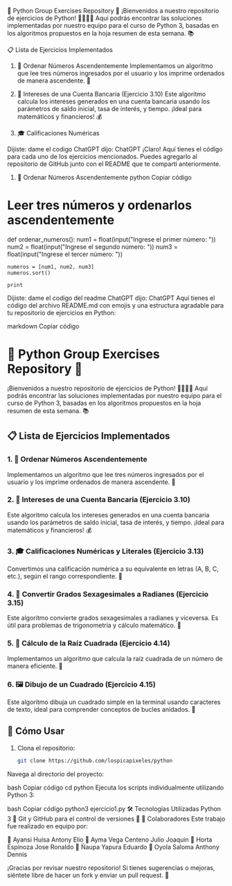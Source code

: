 🐍 Python Group Exercises Repository 🚀
¡Bienvenidos a nuestro repositorio de ejercicios de Python! 👨‍💻👩‍💻 Aquí podrás encontrar las soluciones implementadas por nuestro equipo para el curso de Python 3, basadas en los algoritmos propuestos en la hoja resumen de esta semana. 📚

📋 Lista de Ejercicios Implementados
1. 🧮 Ordenar Números Ascendentemente
Implementamos un algoritmo que lee tres números ingresados por el usuario y los imprime ordenados de manera ascendente. 🔢

2. 💸 Intereses de una Cuenta Bancaria (Ejercicio 3.10)
Este algoritmo calcula los intereses generados en una cuenta bancaria usando los parámetros de saldo inicial, tasa de interés, y tiempo. ¡Ideal para matemáticos y financieros! 💰

3. 🎓 Calificaciones Numéricas





Dijiste:
dame el codigo
ChatGPT dijo:
ChatGPT
¡Claro! Aquí tienes el código para cada uno de los ejercicios mencionados. Puedes agregarlo al repositorio de GitHub junto con el README que te compartí anteriormente.

1. 🧮 Ordenar Números Ascendentemente
python
Copiar código
# Leer tres números y ordenarlos ascendentemente
def ordenar_numeros():
    num1 = float(input("Ingrese el primer número: "))
    num2 = float(input("Ingrese el segundo número: "))
    num3 = float(input("Ingrese el tercer número: "))
    
    numeros = [num1, num2, num3]
    numeros.sort()
    
    print





Dijiste:
dame el codigo del readme
ChatGPT dijo:
ChatGPT
Aquí tienes el código del archivo README.md con emojis y una estructura agradable para tu repositorio de ejercicios en Python:

markdown
Copiar código
# 🐍 Python Group Exercises Repository 🚀

¡Bienvenidos a nuestro repositorio de ejercicios de Python! 👨‍💻👩‍💻 Aquí podrás encontrar las soluciones implementadas por nuestro equipo para el curso de Python 3, basadas en los algoritmos propuestos en la hoja resumen de esta semana. 📚

## 📋 Lista de Ejercicios Implementados

### 1. 🧮 Ordenar Números Ascendentemente
Implementamos un algoritmo que lee tres números ingresados por el usuario y los imprime ordenados de manera ascendente. 🔢

### 2. 💸 Intereses de una Cuenta Bancaria (Ejercicio 3.10)
Este algoritmo calcula los intereses generados en una cuenta bancaria usando los parámetros de saldo inicial, tasa de interés, y tiempo. ¡Ideal para matemáticos y financieros! 💰

### 3. 🎓 Calificaciones Numéricas y Literales (Ejercicio 3.13)
Convertimos una calificación numérica a su equivalente en letras (A, B, C, etc.), según el rango correspondiente. 📝

### 4. 📐 Convertir Grados Sexagesimales a Radianes (Ejercicio 3.15)
Este algoritmo convierte grados sexagesimales a radianes y viceversa. Es útil para problemas de trigonometría y cálculo matemático. 📏

### 5. 🧮 Cálculo de la Raíz Cuadrada (Ejercicio 4.14)
Implementamos un algoritmo que calcula la raíz cuadrada de un número de manera eficiente. 🌿

### 6. 🖼️ Dibujo de un Cuadrado (Ejercicio 4.15)
Este algoritmo dibuja un cuadrado simple en la terminal usando caracteres de texto, ideal para comprender conceptos de bucles anidados. 🔲

## 🚀 Cómo Usar

1. Clona el repositorio:
   ```bash
   git clone https://github.com/lospicapixeles/python
Navega al directorio del proyecto:

bash
Copiar código
cd python
Ejecuta los scripts individualmente utilizando Python 3:

bash
Copiar código
python3 ejercicio1.py
🛠️ Tecnologías Utilizadas
Python 3 🐍
Git y GitHub para el control de versiones 📂
🤝 Colaboradores
Este trabajo fue realizado en equipo por:


👤 Ayansi Huisa Antony Elio
👤 Ayma Vega Centeno Julio Joaquin
👤 Horta Espinoza Jose Ronaldo
👤 Ñaupa Yapura Eduardo
👤 Oyola Saloma Anthony Dennis

¡Gracias por revisar nuestro repositorio! Si tienes sugerencias o mejoras, siéntete libre de hacer un fork y enviar un pull request. 🙌